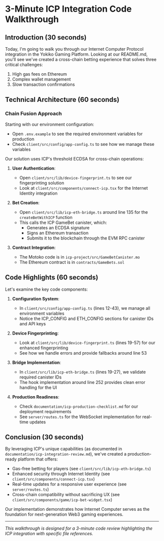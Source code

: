 # 3-Minute ICP Integration Code Walkthrough

## Introduction (30 seconds)

Today, I'm going to walk you through our Internet Computer Protocol integration in the Yokiko Gaming Platform. Looking at our README.md, you'll see we've created a cross-chain betting experience that solves three critical challenges:

1. High gas fees on Ethereum
2. Complex wallet management
3. Slow transaction confirmations

## Technical Architecture (60 seconds)

### Chain Fusion Approach

Starting with our environment configuration:
- Open `.env.example` to see the required environment variables for production
- Check `client/src/config/app-config.ts` to see how we manage these variables

Our solution uses ICP's threshold ECDSA for cross-chain operations:

1. **User Authentication**: 
   - Open `client/src/lib/device-fingerprint.ts` to see our fingerprinting solution
   - Look at `client/src/components/connect-icp.tsx` for the Internet Identity integration

2. **Bet Creation**: 
   - Open `client/src/lib/icp-eth-bridge.ts` around line 135 for the `createBetWithICP` function
   - This calls the ICP GameBet canister, which:
     - Generates an ECDSA signature
     - Signs an Ethereum transaction
     - Submits it to the blockchain through the EVM RPC canister

3. **Contract Integration**:
   - The Motoko code is in `icp-project/src/GameBetCanister.mo`
   - The Ethereum contract is in `contracts/GameBets.sol`

## Code Highlights (60 seconds)

Let's examine the key code components:

1. **Configuration System**: 
   - In `client/src/config/app-config.ts` (lines 12-43), we manage all environment variables
   - Notice the ICP_CONFIG and ETH_CONFIG sections for canister IDs and API keys

2. **Device Fingerprinting**: 
   - Look at `client/src/lib/device-fingerprint.ts` (lines 19-57) for our enhanced fingerprinting
   - See how we handle errors and provide fallbacks around line 53

3. **Bridge Implementation**: 
   - In `client/src/lib/icp-eth-bridge.ts` (lines 19-27), we validate required canister IDs
   - The hook implementation around line 252 provides clean error handling for the UI

4. **Production Readiness**: 
   - Check `documentation/icp-production-checklist.md` for our deployment requirements
   - See `server/routes.ts` for the WebSocket implementation for real-time updates

## Conclusion (30 seconds)

By leveraging ICP's unique capabilities (as documented in `documentation/icp-integration-review.md`), we've created a production-ready platform that offers:

- Gas-free betting for players (see `client/src/lib/icp-eth-bridge.ts`)
- Enhanced security through Internet Identity (see `client/src/components/connect-icp.tsx`)
- Real-time updates for a responsive user experience (see `server/routes.ts`)
- Cross-chain compatibility without sacrificing UX (see `client/src/components/game/icp-bet-widget.tsx`)

Our implementation demonstrates how Internet Computer serves as the foundation for next-generation Web3 gaming experiences.

---

*This walkthrough is designed for a 3-minute code review highlighting the ICP integration with specific file references.*